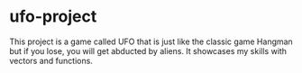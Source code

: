 # ufo-project
This project is a game called UFO that is just like the classic game Hangman but if you lose, you will get abducted by aliens. It showcases my skills with vectors and functions.
